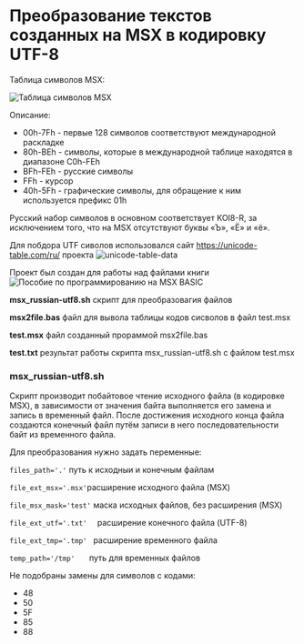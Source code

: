 # Преобразование текстов созданных на MSX в кодировку UTF-8
Таблица символов MSX:

![Таблица символов MSX](https://www.msx.org/wiki/images/e/e0/MSX_font-russian.png)

Описание:
* 00h-7Fh - первые 128 символов соответствуют международной раскладке
* 80h-BEh - символы, которые в международной таблице находятся в диапазоне C0h-FEh
* BFh-FEh - русские символы
* FFh - курсор
* 40h-5Fh - графические символы, для обращение к ним используется префикс 01h

Русский набор символов в основном соответствует KOI8-R, за исключением того, что на MSX отсутствуют буквы «Ъ», «Ё» и «ё». 

Для побдора UTF сиволов использовался сайт https://unicode-table.com/ru/ проекта ![unicode-table-data](https://github.com/unicode-table/unicode-table-data)

Проект был создан для работы над файлами книги ![Пособие по программированию на MSX BASIC](https://github.com/mr-GreyWolf/MSX-BASIC-Programming-Guide-Russian)

**msx_russian-utf8.sh** скрипт для преобразовагия файлов

**msx2file.bas** файл для вывола таблицы кодов сисволов в файл test.msx

**test.msx** файл созданный прораммой msx2file.bas

**test.txt** результат работы скрипта msx_russian-utf8.sh с файлом test.msx

### msx_russian-utf8.sh

Скрипт производит побайтовое чтение исходного файла (в кодировке MSX), в зависимости от значения байта выполняется его замена и запись в временный файл. После достижения исходного конца файла создаются конечный файл путём записи в него последовательности байт из временного файла.

Для преобразования нужно задать переменные:

` files_path='.' `		путь к исходныи и конечным файлам

` file_ext_msx='.msx' `расширение исходного файла (MSX)

` file_msx_mask='test' `	маска исходных файлов, без расширения (MSX)

` file_ext_utf='.txt'	` расширение конечного файла (UTF-8)

`file_ext_tmp='.tmp' `	расширение временного файла

`temp_path='/tmp'	` путь для временных файлов

Не подобраны замены для символов с кодами:
* 48
* 50
* 5F
* 85
* 88 

                                                        
